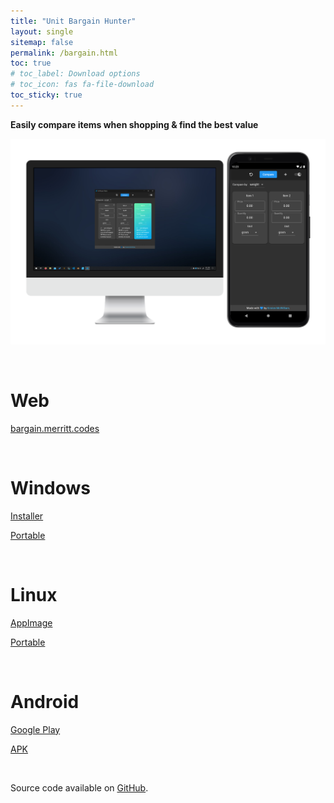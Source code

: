 ```yaml
---
title: "Unit Bargain Hunter"
layout: single
sitemap: false
permalink: /bargain.html
toc: true
# toc_label: Download options
# toc_icon: fas fa-file-download
toc_sticky: true
---
```


**Easily compare items when shopping & find the best value**

![](https://raw.githubusercontent.com/Merrit/unit_bargain_hunter/main/assets/images/screenshots/screenshot-showcase-desktop-and-mobile.png)

<br>


# Web

[bargain.merritt.codes](https://bargain.merritt.codes)


<br>


# Windows

[Installer](https://github.com/Merrit/unit_bargain_hunter/releases/latest/download/UnitBargainHunter-windows-installer.exe)

[Portable](https://github.com/Merrit/unit_bargain_hunter/releases/latest/download/UnitBargainHunter-windows-portable.zip)


<br>


# Linux

[AppImage](https://github.com/Merrit/unit_bargain_hunter/releases/latest/download/UnitBargainHunter-linux-AppImage.zip)

[Portable](https://github.com/Merrit/unit_bargain_hunter/releases/latest/download/UnitBargainHunter-linux-portable.zip)


<br>


# Android

[Google Play](https://play.google.com/store/apps/details?id=codes.merritt.bargain)

[APK](https://github.com/Merrit/unit_bargain_hunter/releases/latest/download/UnitBargainHunter-android.apk.zip)


<br>


Source code available on [GitHub](https://github.com/Merrit/unit_bargain_hunter).